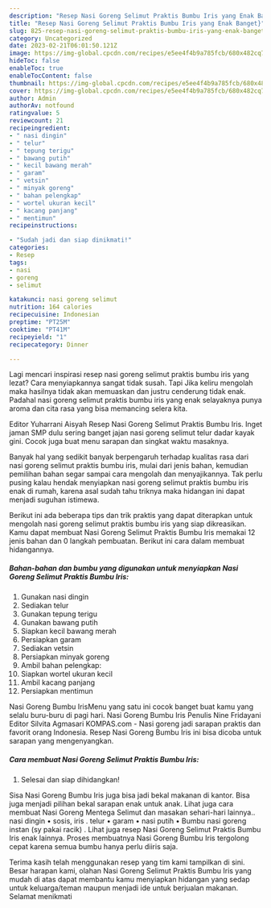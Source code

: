 ```yaml
---
description: "Resep Nasi Goreng Selimut Praktis Bumbu Iris yang Enak Banget}"
title: "Resep Nasi Goreng Selimut Praktis Bumbu Iris yang Enak Banget}"
slug: 825-resep-nasi-goreng-selimut-praktis-bumbu-iris-yang-enak-banget
category: Uncategorized
date: 2023-02-21T06:01:50.121Z
image: https://img-global.cpcdn.com/recipes/e5ee4f4b9a785fcb/680x482cq70/nasi-goreng-selimut-praktis-bumbu-iris-foto-resep-utama.jpg
hideToc: false
enableToc: true
enableTocContent: false
thumbnail: https://img-global.cpcdn.com/recipes/e5ee4f4b9a785fcb/680x482cq70/nasi-goreng-selimut-praktis-bumbu-iris-foto-resep-utama.jpg
cover: https://img-global.cpcdn.com/recipes/e5ee4f4b9a785fcb/680x482cq70/nasi-goreng-selimut-praktis-bumbu-iris-foto-resep-utama.jpg
author: Admin
authorAv: notfound
ratingvalue: 5
reviewcount: 21
recipeingredient:
- " nasi dingin"
- " telur"
- " tepung terigu"
- " bawang putih"
- " kecil bawang merah"
- " garam"
- " vetsin"
- " minyak goreng"
- " bahan pelengkap"
- " wortel ukuran kecil"
- " kacang panjang"
- " mentimun"
recipeinstructions:

- "Sudah jadi dan siap dinikmati!"
categories:
- Resep
tags:
- nasi
- goreng
- selimut

katakunci: nasi goreng selimut 
nutrition: 164 calories
recipecuisine: Indonesian
preptime: "PT25M"
cooktime: "PT41M"
recipeyield: "1"
recipecategory: Dinner

---
```



Lagi mencari inspirasi resep nasi goreng selimut praktis bumbu iris yang lezat? Cara menyiapkannya sangat tidak susah. Tapi Jika keliru mengolah maka hasilnya tidak akan memuaskan dan justru cenderung tidak enak. Padahal nasi goreng selimut praktis bumbu iris yang enak selayaknya punya aroma dan cita rasa yang bisa memancing selera kita.


Editor Yuharrani Aisyah Resep Nasi Goreng Selimut Praktis Bumbu Iris. Inget jaman SMP dulu sering banget jajan nasi goreng selimut telur dadar kayak gini. Cocok juga buat menu sarapan dan singkat waktu masaknya.

Banyak hal yang sedikit banyak berpengaruh terhadap kualitas rasa dari nasi goreng selimut praktis bumbu iris, mulai dari jenis bahan, kemudian pemilihan bahan segar sampai cara mengolah dan menyajikannya. Tak perlu pusing kalau hendak menyiapkan nasi goreng selimut praktis bumbu iris enak di rumah, karena asal sudah tahu triknya maka hidangan ini dapat menjadi suguhan istimewa.


Berikut ini ada beberapa tips dan trik praktis yang dapat diterapkan untuk mengolah nasi goreng selimut praktis bumbu iris yang siap dikreasikan. Kamu dapat membuat Nasi Goreng Selimut Praktis Bumbu Iris memakai 12 jenis bahan dan 0 langkah pembuatan. Berikut ini cara dalam membuat hidangannya.

<!--inarticleads1-->

##### Bahan-bahan dan bumbu yang digunakan untuk menyiapkan Nasi Goreng Selimut Praktis Bumbu Iris:

1. Gunakan  nasi dingin
1. Sediakan  telur
1. Gunakan  tepung terigu
1. Gunakan  bawang putih
1. Siapkan  kecil bawang merah
1. Persiapkan  garam
1. Sediakan  vetsin
1. Persiapkan  minyak goreng
1. Ambil  bahan pelengkap:
1. Siapkan  wortel ukuran kecil
1. Ambil  kacang panjang
1. Persiapkan  mentimun


Nasi Goreng Bumbu IrisMenu yang satu ini cocok banget buat kamu yang selalu buru-buru di pagi hari. Nasi Goreng Bumbu Iris Penulis Nine Fridayani Editor Silvita Agmasari KOMPAS.com - Nasi goreng jadi sarapan praktis dan favorit orang Indonesia. Resep Nasi Goreng Bumbu Iris ini bisa dicoba untuk sarapan yang mengenyangkan. 

<!--inarticleads2-->

##### Cara membuat Nasi Goreng Selimut Praktis Bumbu Iris:


1. Selesai dan siap dihidangkan!

Sisa Nasi Goreng Bumbu Iris juga bisa jadi bekal makanan di kantor. Bisa juga menjadi pilihan bekal sarapan enak untuk anak. Lihat juga cara membuat Nasi Goreng Mentega Selimut dan masakan sehari-hari lainnya.. nasi dingin • sosis, iris . telur • garam • nasi putih • Bumbu nasi goreng instan (sy pakai racik) . Lihat juga resep Nasi Goreng Selimut Praktis Bumbu Iris enak lainnya. Proses membuatnya Nasi Goreng Bumbu Iris tergolong cepat karena semua bumbu hanya perlu diiris saja. 

Terima kasih telah menggunakan resep yang tim kami tampilkan di sini. Besar harapan kami, olahan Nasi Goreng Selimut Praktis Bumbu Iris yang mudah di atas dapat membantu kamu menyiapkan hidangan yang sedap untuk keluarga/teman maupun menjadi ide untuk berjualan makanan. Selamat menikmati
